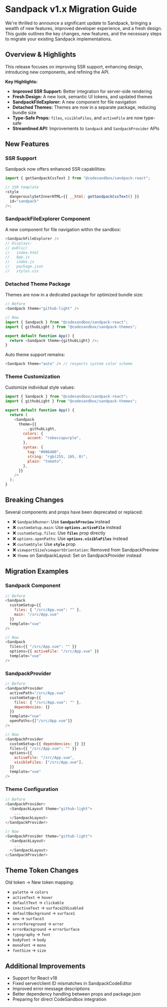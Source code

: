 # Sandpack v1.x Migration Guide

We're thrilled to announce a significant update to Sandpack, bringing a wealth of new features, improved developer experience, and a fresh design. This guide outlines the key changes, new features, and the necessary steps to migrate your existing Sandpack implementations.

## Overview & Highlights

This release focuses on improving SSR support, enhancing design, introducing new components, and refining the API.

**Key Highlights:**
* **Improved SSR Support:** Better integration for server-side rendering
* **Fresh Design:** A new look, semantic UI tokens, and updated themes
* **SandpackFileExplorer:** A new component for file navigation
* **Detached Themes:** Themes are now in a separate package, reducing bundle size
* **Type-Safe Props:** `files`, `visibleFiles`, and `activeFile` are now type-safe
* **Streamlined API:** Improvements to `Sandpack` and `SandpackProvider` APIs

## New Features

### SSR Support

Sandpack now offers enhanced SSR capabilities:

```javascript
import { getSandpackCssText } from "@codesandbox/sandpack-react";

// SSR template
<style
  dangerouslySetInnerHTML={{ __html: getSandpackCssText() }}
  id="sandpack"
/>;
```

### SandpackFileExplorer Component

A new component for file navigation within the sandbox:

```javascript
<SandpackFileExplorer />
// Displays:
// public/
//   index.html
//   App.js
//   index.js
//   package.json
//   styles.css
```

### Detached Theme Package

Themes are now in a dedicated package for optimized bundle size:

```javascript
// Before
<Sandpack theme="github-light" />

// Now
import { Sandpack } from "@codesandbox/sandpack-react";
import { githubLight } from "@codesandbox/sandpack-themes";

export default function App() {
  return <Sandpack theme={githubLight} />;
}
```

Auto theme support remains:

```javascript
<Sandpack theme="auto" /> // respects system color scheme
```

### Theme Customization

Customize individual style values:

```javascript
import { Sandpack } from "@codesandbox/sandpack-react";
import { githubLight } from "@codesandbox/sandpack-themes";

export default function App() {
  return (
    <Sandpack 
      theme={{
        ...githubLight,
        colors: {
          accent: "rebeccapurple",
        },
        syntax: {
          tag: "#006400",
          string: "rgb(255, 165, 0)",
          plain: "tomato",
        },
      }}
    />
  );
}
```

## Breaking Changes

Several components and props have been deprecated or replaced:

* ❌ `SandpackRunner`: Use **`SandpackPreview`** instead
* ❌ `customSetup.main`: Use **`options.activeFile`** instead
* ❌ `customSetup.files`: Use **`files`** prop directly
* ❌ `options.openPaths`: Use **`options.visibleFiles`** instead
* ❌ `customStyle`: Use **`style`** prop
* ❌ `viewportSize`/`viewportOrientation`: Removed from SandpackPreview
* ❌ `theme` on SandpackLayout: Set on SandpackProvider instead

## Migration Examples

### Sandpack Component

```javascript
// Before
<Sandpack
  customSetup={{ 
    files: { "/src/App.vue": "" }, 
    main: "/src/App.vue" 
  }}
  template="vue"
/>

// Now
<Sandpack
  files={{ "/src/App.vue": "" }}
  options={{ activeFile: "/src/App.vue" }}
  template="vue"
/>
```

### SandpackProvider

```javascript
// Before
<SandpackProvider
  activePath="/src/App.vue"
  customSetup={{ 
    files: { "/src/App.vue": "" }, 
    dependencies: {} 
  }}
  template="vue"
  openPaths={["/src/App.vue"]}
/>

// Now
<SandpackProvider
  customSetup={{ dependencies: {} }}
  files={{ "/src/App.vue": "" }}
  options={{
    activeFile: "/src/App.vue",
    visibleFiles: ["/src/App.vue"],
  }}
  template="vue"
/>
```

### Theme Configuration

```javascript
// Before
<SandpackProvider>
  <SandpackLayout theme="github-light">
    ...
  </SandpackLayout>
</SandpackProvider>

// Now
<SandpackProvider theme="github-light">
  <SandpackLayout>
    ...
  </SandpackLayout>
</SandpackProvider>
```

## Theme Token Changes

Old token → New token mapping:
* `palette` → `colors`
* `activeText` → `hover`
* `defaultText` → `clickable`
* `inactiveText` → `surface2`/`disabled`
* `defaultBackground` → `surface1`
* `new` → `surface3`
* `errorForeground` → `error`
* `errorBackground` → `errorSurface`
* `typography` → `font`
* `bodyFont` → `body`
* `monoFont` → `mono`
* `fontSize` → `size`

## Additional Improvements

* Support for React v18
* Fixed server/client ID mismatches in SandpackCodeEditor
* Improved error message descriptions
* Better dependency handling between props and package.json
* Preparing for direct CodeSandbox integration